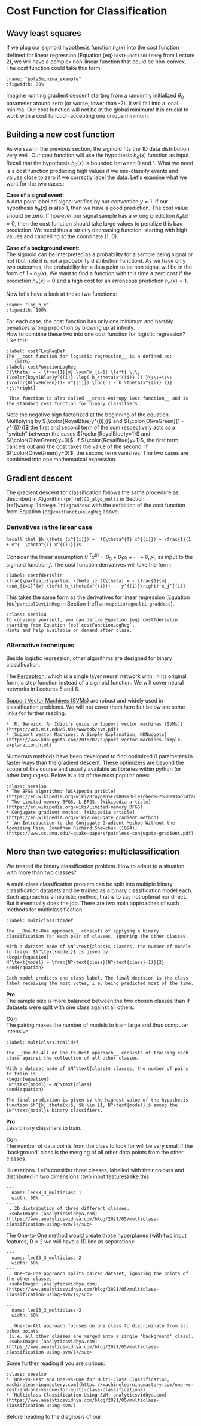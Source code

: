 # Cost Function for Classification


## Wavy least squares
If we plug our sigmoid hypothesis function $h_\theta(x)$ into the cost function defined for linear regression (Equation {eq}`costFunctionLinReg` from Lecture 2), we will have a complex non-linear function that could be non-convex. The cost function could take this form: 

```{glue:figure} poly3minima_example
:name: "poly3minima_example"
:figwidth: 80%
```

Imagine running gradient descent starting from a randomly initialized $\theta_0$ parameter around zero (or worse, lower than -2). It will fall into a local minima. Our cost function will not be at the global minimum! It is crucial to work with a cost function accepting one unique minimum.


## Building a new cost function
As we saw in the previous section, the sigmoid fits the 1D data distribution very well. Our cost function will use the hypothesis $h_\theta(x)$ function as input. Recall that the hypothesis $h_\theta(x)$ is bounded between 0 and 1. What we need is a cost function producing high values if we mis-classify events and values close to zero if we correctly label the data. Let's examine what we want for the two cases:

__Case of a signal event:__  
A data point labelled signal verifies by our convention $y=1$. If our hypothesis $h_\theta(x)$ is also 1, then we have a good prediction. The cost value should be zero. If however our signal sample has a wrong prediction $h_\theta(x) = 0$, then the cost function should take large values to penalize this bad prediction. We need thus a strictly decreasing function, starting with high values and cancelling at the coordinate (1, 0). 

__Case of a background event:__  
The sigmoid can be interpreted as a probability for a sample being signal or not (but note it is not a probability distribution function). As we have only two outcomes, the probability for a data point to be non signal will be in the form of $1 - h_\theta(x)$. We want to find a function with this time a zero cost if the prediction $h_\theta(x) = 0$ and a high cost for an erroneous prediction $h_\theta(x) = 1$.

Now let's have a look at these two functions:

```{glue:figure} log_h_x
:name: "log_h_x"
:figwidth: 100%
```

For each case, the cost function has only one minimum and harshly penalizes wrong prediction by blowing up at infinity.  
How to combine these two into one cost function for logistic regression?  
Like this:

````{prf:definition}
:label: costFLogRegDef
The __cost function for logistic regression__ is a defined as:
```{math}
:label: costFunctionLogReg
J(\theta) = - \frac{1}{m} \sum^m_{i=1} \left[ \;\; {\color{RoyalBlue}y^{(i)} \log( h_\theta(x^{(i)} )) }\;\;+\;\; {\color{OliveGreen}(1- y^{(i)}) \log( 1 - h_\theta(x^{(i)} ))} \;\;\right]
 ```
 This function is also called __cross-entropy loss function__ and is the standard cost function for binary classifiers.
````

Note the negative sign factorized at the beginning of the equation. Multiplying by ${\color{RoyalBlue}y^{(i)}}$ and ${\color{OliveGreen}(1 - y^{(i)})}$ the first and second term of the sum respectively acts as a "switch" between the cases ${\color{RoyalBlue}y=1}$ and ${\color{OliveGreen}y=0}$. If ${\color{RoyalBlue}y=1}$, the first term cancels out and the cost takes the value of the second. If ${\color{OliveGreen}y=0}$, the second term vanishes. The two cases are combined into one mathematical expression.

## Gradient descent
The gradient descent for classification follows the same procedure as described in Algorithm {prf:ref}`GD_algo_multi` in Section {ref}`warmup:linRegMulti:graddesc` with the definition of the cost function from Equation {eq}`costFunctionLogReg` above.

### Derivatives in the linear case
````{margin}
Recall that $h_\theta (x^{(i)}) =  f(\theta^{T} x^{(i)}) = \frac{1}{1 + e^{- \theta^{T} x^{(i)}}}$ 
````
Consider the linear assumption $\theta^{\; T} x^{(i)} = \theta_0 + \theta_1 x_1 +  \cdots  + \theta_n x_n$ as input to the sigmoid function $f$. 
The cost function derivatives will take the form:

```{math}
:label: costfderivlin
\frac{\partial}{\partial \theta_j} J(\theta) = - \frac{1}{m} \sum_{i=1}^{m} \left( h_\theta(x^{(i)}) -  y^{(i)}\right) x_j^{(i)}
```
This takes the same form as the derivatives for linear regression (Equation {eq}`partialDevLinReg` in Section {ref}`warmup:linregmulti:graddesc`).

```{admonition} Exercise
:class: seealso
To convince yourself, you can derive Equation {eq}`costfderivlin` starting from Equation {eq}`costFunctionLogReg`.   
Hints and help available on demand after class.
```

### Alternative techniques
Beside logistic regression, other algorithms are designed for binary classification. 

The [Perceptron](https://en.wikipedia.org/wiki/Perceptron), which is a single layer neural network with, in its original form, a step function instead of a sigmoid function. We will cover neural networks in Lectures 5 and 6.

[Support Vector Machines (SVMs)](https://en.wikipedia.org/wiki/Support-vector_machine) are robust and widely used in classification problems. We will not cover them here but below are some links for further reading.

```{admonition} Learn more
* [R. Berwick, An Idiot’s guide to Support vector machines (SVMs)](https://web.mit.edu/6.034/wwwbob/svm.pdf)
* [Support Vector Machines: A Simple Explanation, KDNuggets](https://www.kdnuggets.com/2016/07/support-vector-machines-simple-explanation.html)
 ```

Numerous methods have been developed to find optimized $\theta$ parameters in faster ways than the gradient descent. These optimizers are beyond the scope of this course and usually available as libraries within python (or other languages). Below is a list of the most popular ones:

```{admonition} Learn more
:class: seealso
* The BFGS algorithm: [Wikipedia article](https://en.wikipedia.org/wiki/Broyden%E2%80%93Fletcher%E2%80%93Goldfarb%E2%80%93Shanno_algorithm)
* The Limited-memory BFGS, L-BFGS: [Wikipedia article](https://en.wikipedia.org/wiki/Limited-memory_BFGS)
* Conjugate gradient method: [Wikipedia article](https://en.wikipedia.org/wiki/Conjugate_gradient_method)
* [An Introduction to the Conjugate Gradient Method Without the Agonizing Pain, Jonathan Richard Shewchuk (1994)](https://www.cs.cmu.edu/~quake-papers/painless-conjugate-gradient.pdf)
```

## More than two categories: multiclassification 
We treated the binary classification problem. How to adapt to a situation with more than two classes?  

A multi-class classification problem can be split into multiple binary classification datasets and be trained as a binary classification model each.
Such approach is a heuristic method, that is to say not optimal nor direct. But it eventually does the job.
There are two main approaches of such methods for multiclassification.

````{prf:definition}
:label: multiclass1to1def

The __One-to-One approach__ consists of applying a binary classification for each pair of classes, ignoring the other classes.

With a dataset made of $N^\text{class}$ classes, the number of models to train, $N^\text{model}$ is given by 
\begin{equation}
N^\text{model} = \frac{N^\text{class}(N^\text{class}-1)}{2}
\end{equation}

Each model predicts one class label. The final decision is the class label receiving the most votes, i.e. being predicted most of the time.
````

__Pro__  
The sample size is more balanced between the two chosen classes than if datasets were split with one class against all others.

__Con__  
The pairing makes the number of models to train large and thus computer intensive.


````{prf:definition}
:label: multiclass1toalldef

The __One-to-All or One-to-Rest approach__ consists of training each class against the collection of all other classes.

With a dataset made of $N^\text{class}$ classes, the number of pairs to train is
\begin{equation}
 N^\text{model} = N^\text{class}
\end{equation}

The final prediction is given by the highest value of the hypothesis function $h^{k}_theta(x)$, $k \in [1, N^\text{model}]$ among the $N^\text{model}$ binary classifiers.

````
__Pro__  
Less binary classifiers to train.

__Con__  
The number of data points from the class to look for will be very small if the 'background' class is the merging of all other data points from the other classes.


Illustrations. Let's consider three classes, labelled with their colours and distributed in two dimensions (two input features) like this:

```{figure} ../images/lec03_3_multiclass-1.webp
---
  name: lec03_3_multiclass-1
  width: 60%
---
 . 2D distribution of three different classes.  
 <sub>Image: [analyticsvidhya.com](https://www.analyticsvidhya.com/blog/2021/05/multiclass-classification-using-svm/)</sub>
```

The One-to-One method would create those hyperplanes (with two input features, D = 2 we will have a 1D line as separation):


```{figure} ../images/lec03_3_multiclass-2.webp
---
  name: lec03_3_multiclass-2
  width: 60%
---
 . One-to-One approach splits paired dataset, ignoring the points of the other classes.  
 <sub>Image: [analyticsvidhya.com](https://www.analyticsvidhya.com/blog/2021/05/multiclass-classification-using-svm/)</sub>
```

```{figure} ../images/lec03_3_multiclass-3.webp
---
  name: lec03_3_multiclass-3
  width: 60%
---
 . One-to-All approach focuses on one class to discriminate from all other points  
 (i.e. all other classes are merged into a single 'background' class).  
 <sub>Image: [analyticsvidhya.com](https://www.analyticsvidhya.com/blog/2021/05/multiclass-classification-using-svm/)</sub>
```

Some further reading if you are curious:

```{admonition} Learn more
:class: seealso
* [One-vs-Rest and One-vs-One for Multi-Class Classification, machinelearningmastery.com](https://machinelearningmastery.com/one-vs-rest-and-one-vs-one-for-multi-class-classification/)
* [Multiclass Classification Using SVM, analyticsvidhya.com](https://www.analyticsvidhya.com/blog/2021/05/multiclass-classification-using-svm/)
```

Before heading to the diagnosis of our 
